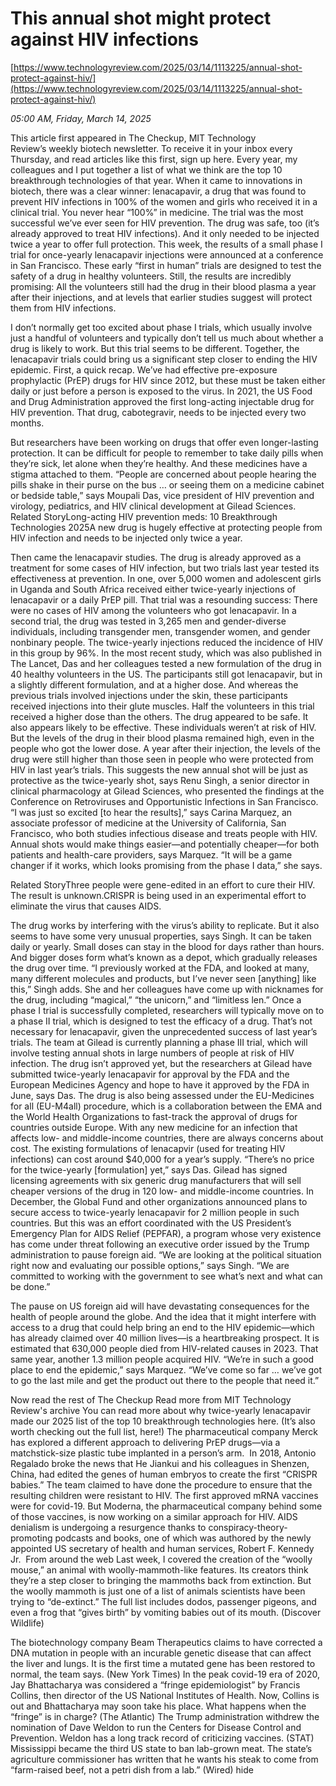 # This annual shot might protect against HIV infections

[https://www.technologyreview.com/2025/03/14/1113225/annual-shot-protect-against-hiv/](https://www.technologyreview.com/2025/03/14/1113225/annual-shot-protect-against-hiv/)

*05:00 AM, Friday, March 14, 2025*

This article first appeared in The Checkup, MIT Technology Review’s weekly biotech newsletter. To receive it in your inbox every Thursday, and read articles like this first, sign up here. Every year, my colleagues and I put together a list of what we think are the top 10 breakthrough technologies of that year. When it came to innovations in biotech, there was a clear winner: lenacapavir, a drug that was found to prevent HIV infections in 100% of the women and girls who received it in a clinical trial.  You never hear “100%” in medicine. The trial was the most successful we’ve ever seen for HIV prevention. The drug was safe, too (it’s already approved to treat HIV infections). And it only needed to be injected twice a year to offer full protection. This week, the results of a small phase I trial for once-yearly lenacapavir injections were announced at a conference in San Francisco. These early “first in human” trials are designed to test the safety of a drug in healthy volunteers. Still, the results are incredibly promising: All the volunteers still had the drug in their blood plasma a year after their injections, and at levels that earlier studies suggest will protect them from HIV infections.

I don’t normally get too excited about phase I trials, which usually involve just a handful of volunteers and typically don’t tell us much about whether a drug is likely to work. But this trial seems to be different. Together, the lenacapavir trials could bring us a significant step closer to ending the HIV epidemic. First, a quick recap. We’ve had effective pre-exposure prophylactic (PrEP) drugs for HIV since 2012, but these must be taken either daily or just before a person is exposed to the virus. In 2021, the US Food and Drug Administration approved the first long-acting injectable drug for HIV prevention. That drug, cabotegravir, needs to be injected every two months.

But researchers have been working on drugs that offer even longer-lasting protection. It can be difficult for people to remember to take daily pills when they’re sick, let alone when they’re healthy. And these medicines have a stigma attached to them. “People are concerned about people hearing the pills shake in their purse on the bus … or seeing them on a medicine cabinet or bedside table,” says Moupali Das, vice president of HIV prevention and virology, pediatrics, and HIV clinical development at Gilead Sciences. Related StoryLong-acting HIV prevention meds: 10 Breakthrough Technologies 2025A new drug is hugely effective at protecting people from HIV infection and needs to be injected only twice a year.

Then came the lenacapavir studies. The drug is already approved as a treatment for some cases of HIV infection, but two trials last year tested its effectiveness at prevention. In one, over 5,000 women and adolescent girls in Uganda and South Africa received either twice-yearly injections of lenacapavir or a daily PrEP pill. That trial was a resounding success: There were no cases of HIV among the volunteers who got lenacapavir. In a second trial, the drug was tested in 3,265 men and gender-diverse individuals, including transgender men, transgender women, and gender nonbinary people. The twice-yearly injections reduced the incidence of HIV in this group by 96%. In the most recent study, which was also published in The Lancet, Das and her colleagues tested a new formulation of the drug in 40 healthy volunteers in the US. The participants still got lenacapavir, but in a slightly different formulation, and at a higher dose. And whereas the previous trials involved injections under the skin, these participants received injections into their glute muscles. Half the volunteers in this trial received a higher dose than the others.  The drug appeared to be safe. It also appears likely to be effective. These individuals weren’t at risk of HIV. But the levels of the drug in their blood plasma remained high, even in the people who got the lower dose. A year after their injection, the levels of the drug were still higher than those seen in people who were protected from HIV in last year’s trials. This suggests the new annual shot will be just as protective as the twice-yearly shot, says Renu Singh, a senior director in clinical pharmacology at Gilead Sciences, who presented the findings at the Conference on Retroviruses and Opportunistic Infections in San Francisco. “I was just so excited [to hear the results],” says Carina Marquez, an associate professor of medicine at the University of California, San Francisco, who both studies infectious disease and treats people with HIV. Annual shots would make things easier—and potentially cheaper—for both patients and health-care providers, says Marquez. “It will be a game changer if it works, which looks promising from the phase I data,” she says.

Related StoryThree people were gene-edited in an effort to cure their HIV. The result is unknown.CRISPR is being used in an experimental effort to eliminate the virus that causes AIDS.

The drug works by interfering with the virus’s ability to replicate. But it also seems to have some very unusual properties, says Singh. It can be taken daily or yearly. Small doses can stay in the blood for days rather than hours. And bigger doses form what’s known as a depot, which gradually releases the drug over time. “I previously worked at the FDA, and looked at many, many different molecules and products, but I’ve never seen [anything] like this,” Singh adds. She and her colleagues have come up with nicknames for the drug, including “magical,” “the unicorn,” and “limitless len.” Once a phase I trial is successfully completed, researchers will typically move on to a phase II trial, which is designed to test the efficacy of a drug. That’s not necessary for lenacapavir, given the unprecedented success of last year’s trials. The team at Gilead is currently planning a phase III trial, which will involve testing annual shots in large numbers of people at risk of HIV infection. The drug isn’t approved yet, but the researchers at Gilead have submitted twice-yearly lenacapavir for approval by the FDA and the European Medicines Agency and hope to have it approved by the FDA in June, says Das. The drug is also being assessed under the EU-Medicines for all (EU-M4all) procedure, which is a collaboration between the EMA and the World Health Organizations to fast-track the approval of drugs for countries outside Europe.  With any new medicine for an infection that affects low- and middle-income countries, there are always concerns about cost. The existing formulations of lenacapvir (used for treating HIV infections) can cost around $40,000 for a year’s supply. “There’s no price for the twice-yearly [formulation] yet,” says Das. Gilead has signed licensing agreements with six generic drug manufacturers that will sell cheaper versions of the drug in 120 low- and middle-income countries. In December, the Global Fund and other organizations announced plans to secure access to twice-yearly lenacapavir for 2 million people in such countries. But this was an effort coordinated with the US President’s Emergency Plan for AIDS Relief (PEPFAR), a program whose very existence has come under threat following an executive order issued by the Trump administration to pause foreign aid. “We are looking at the political situation right now and evaluating our possible options,” says Singh. “We are committed to working with the government to see what’s next and what can be done.”

The pause on US foreign aid will have devastating consequences for the health of people around the globe. And the idea that it might interfere with access to a drug that could help bring an end to the HIV epidemic—which has already claimed over 40 million lives—is a heartbreaking prospect. It is estimated that 630,000 people died from HIV-related causes in 2023. That same year, another 1.3 million people acquired HIV. “We’re in such a good place to end the epidemic,” says Marquez. “We’ve come so far … we’ve got to go the last mile and get the product out there to the people that need it.”

Now read the rest of The Checkup Read more from MIT Technology Review's archive You can read more about why twice-yearly lenacapavir made our 2025 list of the top 10 breakthrough technologies here. (It’s also worth checking out the full list, here!) The pharmaceutical company Merck has explored a different approach to delivering PrEP drugs—via a matchstick-size plastic tube implanted in a person’s arm.  In 2018, Antonio Regalado broke the news that He Jiankui and his colleagues in Shenzen, China, had edited the genes of human embryos to create the first “CRISPR babies.” The team claimed to have done the procedure to ensure that the resulting children were resistant to HIV. The first approved mRNA vaccines were for covid-19. But Moderna, the pharmaceutical company behind some of those vaccines, is now working on a similar approach for HIV. AIDS denialism is undergoing a resurgence thanks to conspiracy-theory-promoting podcasts and books, one of which was authored by the newly appointed US secretary of health and human services, Robert F. Kennedy Jr.  From around the web Last week, I covered the creation of the “woolly mouse,” an animal with woolly-mammoth-like features. Its creators think they’re a step closer to bringing the mammoths back from extinction. But the woolly mammoth is just one of a list of animals scientists have been trying to “de-extinct.” The full list includes dodos, passenger pigeons, and even a frog that “gives birth” by vomiting babies out of its mouth. (Discover Wildlife)

The biotechnology company Beam Therapeutics claims to have corrected a DNA mutation in people with an incurable genetic disease that can affect the liver and lungs. It is the first time a mutated gene has been restored to normal, the team says. (New York Times) In the peak covid-19 era of 2020, Jay Bhattacharya was considered a “fringe epidemiologist” by Francis Collins, then director of the US National Institutes of Health. Now, Collins is out and Bhattacharya may soon take his place. What happens when the “fringe” is in charge? (The Atlantic) The Trump administration withdrew the nomination of Dave Weldon to run the Centers for Disease Control and Prevention. Weldon has a long track record of criticizing vaccines. (STAT)  Mississippi became the third US state to ban lab-grown meat. The state’s agriculture commissioner has written that he wants his steak to come from “farm-raised beef, not a petri dish from a lab.” (Wired)  hide

